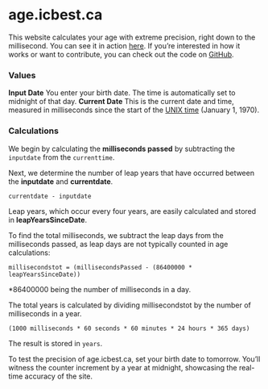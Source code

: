 # age.icbest.ca
This website calculates your age with extreme precision, right down to the millisecond. You can see it in action [here](https://age.icbest.ca). If you’re interested in how it works or want to contribute, you can check out the code on [GitHub](https://github.com/icbestCA/age-timer).
### Values
**Input Date** You enter your birth date. The time is automatically set to midnight of that day. 
**Current Date** This is the current date and time, measured in milliseconds since the start of the [UNIX time](https://unixtime.org/) (January 1, 1970).
### Calculations

We begin by calculating the **milliseconds passed** by subtracting the `inputdate` from the `currenttime`.

Next, we determine the number of leap years that have occurred between the **inputdate** and **currentdate**.
```
currentdate - inputdate
```
 Leap years, which occur every four years, are easily calculated and stored in **leapYearsSinceDate**.

To find the total milliseconds, we subtract the leap days from the milliseconds passed, as leap days are not typically counted in age calculations:

```
millisecondstot = (millisecondsPassed - (86400000 * leapYearsSinceDate)) 
``` 
*86400000 being the number of milliseconds in a day.

The total years is calculated by dividing millisecondstot by the number of milliseconds in a year.
```
(1000 milliseconds * 60 seconds * 60 minutes * 24 hours * 365 days)
```
 The result is stored in ```years```.

To test the precision of age.icbest.ca, set your birth date to tomorrow. You’ll witness the counter increment by a year at midnight, showcasing the real-time accuracy of the site.